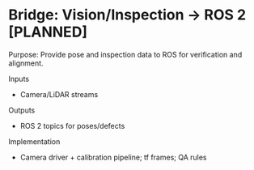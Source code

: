 # Bridge: Vision/Inspection → ROS 2 [PLANNED]

Purpose: Provide pose and inspection data to ROS for verification and alignment.

Inputs
- Camera/LiDAR streams

Outputs
- ROS 2 topics for poses/defects

Implementation
- Camera driver + calibration pipeline; tf frames; QA rules

